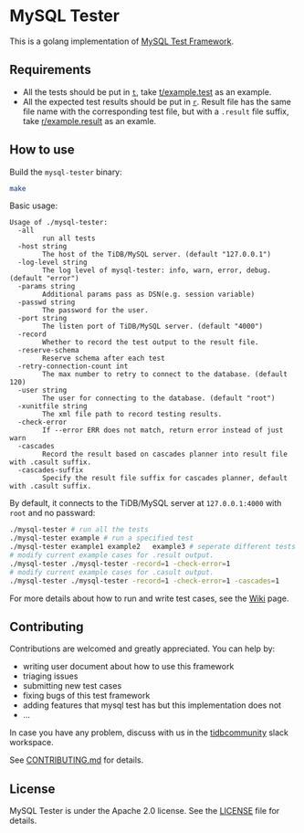 # MySQL Tester

This is a golang implementation of [MySQL Test Framework](https://github.com/mysql/mysql-server/tree/8.0/mysql-test).

## Requirements

- All the tests should be put in [`t`](./t), take [t/example.test](./t/example.test) as an example.
- All the expected test results should be put in [`r`](./r). Result file has the same file name with the corresponding test file, but with a `.result` file suffix, take [r/example.result](./r/example.result) as an examle.

## How to use

Build the `mysql-tester` binary:
```sh
make
```

Basic usage:
```
Usage of ./mysql-tester:
  -all
        run all tests
  -host string
        The host of the TiDB/MySQL server. (default "127.0.0.1")
  -log-level string
        The log level of mysql-tester: info, warn, error, debug. (default "error")
  -params string
        Additional params pass as DSN(e.g. session variable)
  -passwd string
        The password for the user.
  -port string
        The listen port of TiDB/MySQL server. (default "4000")
  -record
        Whether to record the test output to the result file.
  -reserve-schema
        Reserve schema after each test
  -retry-connection-count int
        The max number to retry to connect to the database. (default 120)
  -user string
        The user for connecting to the database. (default "root")
  -xunitfile string
        The xml file path to record testing results.
  -check-error
        If --error ERR does not match, return error instead of just warn
  -cascades
        Record the result based on cascades planner into result file with .casult suffix. 
  -cascades-suffix
        Specify the result file suffix for cascades planner, default with .casult suffix.
```

By default, it connects to the TiDB/MySQL server at `127.0.0.1:4000` with `root` and no passward:
```sh
./mysql-tester # run all the tests
./mysql-tester example # run a specified test
./mysql-tester example1 example2   example3 # seperate different tests with one or more spaces
# modify current example cases for .result output.
./mysql-tester ./mysql-tester -record=1 -check-error=1
# modify current example cases for .casult output.
./mysql-tester ./mysql-tester -record=1 -check-error=1 -cascades=1

```

For more details about how to run and write test cases, see the [Wiki](https://github.com/pingcap/mysql-tester/wiki) page.

## Contributing

Contributions are welcomed and greatly appreciated. You can help by:

- writing user document about how to use this framework
- triaging issues
- submitting new test cases
- fixing bugs of this test framework
- adding features that mysql test has but this implementation does not
- ...

In case you have any problem, discuss with us in the [tidbcommunity](https://join.slack.com/t/tidbcommunity/shared_invite/enQtNzc0MzI4ODExMDc4LWYwYmIzMjZkYzJiNDUxMmZlN2FiMGJkZjAyMzQ5NGU0NGY0NzI3NTYwMjAyNGQ1N2I2ZjAxNzc1OGUwYWM0NzE) slack workspace.

See [CONTRIBUTING.md](./CONTRIBUTING.md) for details.

## License

MySQL Tester is under the Apache 2.0 license. See the [LICENSE](./LICENSE) file for details.

